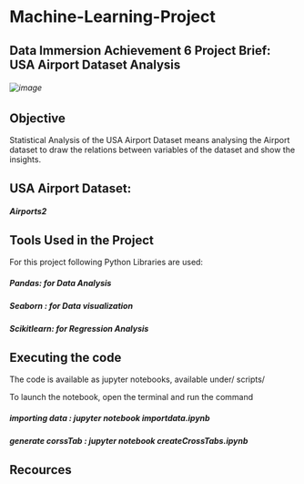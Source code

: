 # Machine-Learning-Project
## Data Immersion Achievement 6 Project Brief: USA Airport Dataset Analysis
###### ![image](https://www.arcgis.com/sharing/rest/content/items/5d93352406744d658d9c1f43f12b560c/info/thumbnail/thumbnail1563404185008.jpeg)
## Objective
Statistical Analysis of the USA Airport Dataset means analysing the Airport dataset to draw the relations
between variables of the dataset and show the insights.

## USA Airport Dataset:
##### Airports2 
 

## Tools Used in the Project
For this project following Python Libraries are used:
##### Pandas: for Data Analysis
##### Seaborn : for Data visualization
##### Scikitlearn: for Regression Analysis

## Executing the code
The code is available as jupyter notebooks, available under/ scripts/

To launch the notebook, open the terminal and run the command
##### importing data : jupyter notebook importdata.ipynb
##### generate corssTab : jupyter notebook createCrossTabs.ipynb

## Recources

